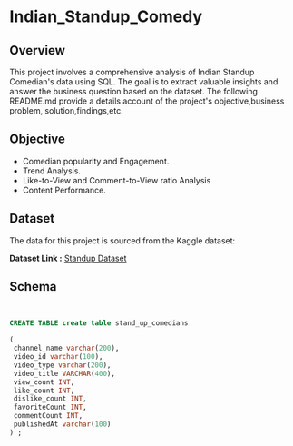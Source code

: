 # Indian_Standup_Comedy


## Overview
This project involves a comprehensive analysis of Indian Standup Comedian's data using SQL.
The goal is to extract valuable insights and answer the business question based on the dataset.
The following README.md provide a details account of the project's objective,business problem,
solution,findings,etc.

## Objective

- Comedian popularity and Engagement.
- Trend Analysis.
- Like-to-View and Comment-to-View ratio Analysis
- Content Performance.

## Dataset

The data for this project is sourced from the Kaggle dataset:
 
 **Dataset Link :** [Standup Dataset](https://www.kaggle.com/datasets/ravineesh/indian-standup-comedian)

 ## Schema

```sql


CREATE TABLE create table stand_up_comedians

(
 channel_name varchar(200), 
 video_id varchar(100), 
 video_type varchar(200), 
 video_title VARCHAR(400), 
 view_count INT,  
 like_count INT, 
 dislike_count INT, 
 favoriteCount INT, 
 commentCount INT, 
 publishedAt varchar(100)
) ;
```

